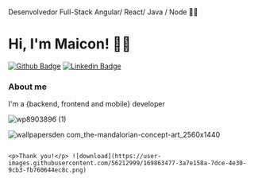 #
Desenvolvedor Full-Stack Angular/ React/ Java / Node 🐱‍👤
# Hi, I'm Maicon! 👾🤖

[![Github Badge](https://img.shields.io/badge/-Github-000?style=flat-square&logo=Github&logoColor=white&link=https://github.com/Maytech474/)](https://github.com/Maytech474/)
[![Linkedin Badge](https://img.shields.io/badge/-LinkedIn-blue?style=flat-square&logo=Linkedin&logoColor=white&link=https://www.linkedin.com/in/maiconbonfim-dev/)](https://www.linkedin.com/in/maiconbonfim-dev/)


### About me
I'm a {backend, frontend and mobile} developer

![wp8903896 (1)](https://user-images.githubusercontent.com/56212999/168494590-a365e58b-99f0-45a1-bc2e-c1a160079cad.jpg)


 



![wallpapersden com_the-mandalorian-concept-art_2560x1440](https://user-images.githubusercontent.com/56212999/168494903-78b47ebb-d645-4f87-88c1-ebefd8a244e2.jpg)

                                                                    <p>Thank you!</p> ![download](https://user-images.githubusercontent.com/56212999/169863477-3a7e158a-7dce-4e30-9cb3-fb760644ec8c.png)
                                                                    
 







